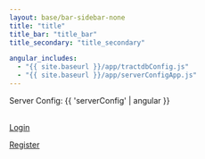 ```yaml
---
layout: base/bar-sidebar-none
title: "title"
title_bar: "title_bar"
title_secondary: "title_secondary"

angular_includes:
  - "{{ site.baseurl }}/app/tractdbConfig.js"
  - "{{ site.baseurl }}/app/serverConfigApp.js"
---
```


<div ng-app="serverConfigApp" ng-controller="serverConfigController" ng-strict-di>
Server Config: {{ 'serverConfig' | angular }}<br/><br/>
<p><a href = "/login">Login</a></p>
<p><a href = "/register">Register</a></p>
</div>
